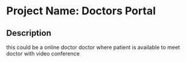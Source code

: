# Project Name: Doctors Portal 

## Description

this could be a online doctor doctor where patient is available to meet doctor with video conference 
